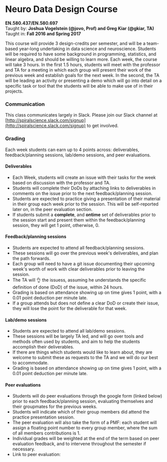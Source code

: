 # Neuro Data Design Course
**EN.580.437/EN.580.697** <br/>
Taught by: **Joshua Vogelstein (@jovo, Prof) and Greg Kiar (@gkiar, TA)** <br/>
Taught in: **Fall 2016 and Spring 2017** <br/>

This course will provide 3 design-credits per semester, and will be a team-based year-long undertaking in data science and neuroscience. Students will be required to have some background in programming, statistics, and linear algebra, and should be willing to learn more. Each week, the course will take 3 hours. In the first 1.5 hours, students will meet with the professor and TA for a meeting in which each group will present their work of the previous week and establish goals for the next week. In the second, the TA will be leading an activity or presenting a demo which will go into detail on a specific task or tool that the students will be able to make use of in their projects.

### Communication
This class communicates largely in Slack. Please join our Slack channel at [http://spiralscience.slack.com/signup](http://spiralscience.slack.com/signup) to get involved.

### Grading
Each week students can earn up to 4 points across: deliverables, feedback/planning sessions, lab/demo sessions, and peer evaluations.

#### Deliverables
- Each Week, students will create an issue with their tasks for the week based on discussion with the professor and TA.
- Students will complete their DoDs by attaching links to deliverables in comments on the issue prior to the next feedback/planning session.
- Students are expected to practice giving a presentation of their material in their group each week prior to the session. This will be self-reported later on, in the peer evaluation section.
- If students submit a **complete**, and **ontime** set of deliverables prior to the session start and present them within the feedback/planning session, they will get 1 point, otherwise, 0.

#### Feedback/planning sessions
- Students are expected to attend all feedback/planning sessions.
- These sessions will go over the previous week's deliverables, and plan the path forwards.
- Each group will need to have a git issue documenting their upcoming week's worth of work with clear deliverables prior to leaving the session.
- The TA will :ok_hand: the issuess, assuming he understands the specific definition of done (DoD) of the issue, within 24 hours.
- Grading is based on attendance showing up on time gives 1 point, with a 0.01 point deduction per minute late.
- If a group attends but does not define a clear DoD or create their issue, they will lose the point for the deliverable for that week.

#### Lab/demo sessions
- Students are expected to attend all lab/demo sessions.
- These sessions will be largely TA led, and will go over tools and methods often used by students, and aim to help the students accomplish their deliverables.
- If there are things which students would like to learn about, they are welcome to submit these as requests to the TA and we will do our best to accommodate.
- Grading is based on attendance showing up on time gives 1 point, with a 0.01 point deduction per minute late.

#### Peer evaluations
- Students will do peer evaluations through the google form (linked below) prior to each feedback/planning session, evaluating themselves and their groupmates for the previous weeks.
- Students will indicate which of their group members did attend the practice presentation session.
- The peer evaluation will also take the form of a PMF: each student will assign a floating point number to every group member, where the sum of all members contributions is 1.
- Individual grades will be weighted at the end of the term based on peer evaluation feedback, and to intervene throughout the semester if necessary.
- Link to peer evaluation: 

